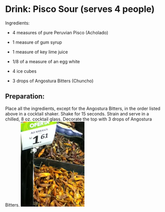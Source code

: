# Drink: Pisco Sour (serves 4 people)

Ingredients:

- 4 measures of pure Peruvian Pisco (Acholado)

- 1 measure of gum syrup

- 1 measure of key lime juice

- 1/8 of a measure of an egg white

- 4 ice cubes

- 3 drops of Angostura Bitters (Chuncho)

## Preparation:

Place all the ingredients, except for the Angostura Bitters, in the order listed above in a cocktail shaker. Shake for 15 seconds. Strain and serve in a chilled, 8 oz. cocktail glass. Decorate the top with 3 drops of Angostura Bitters.
![alt text](image.png)
